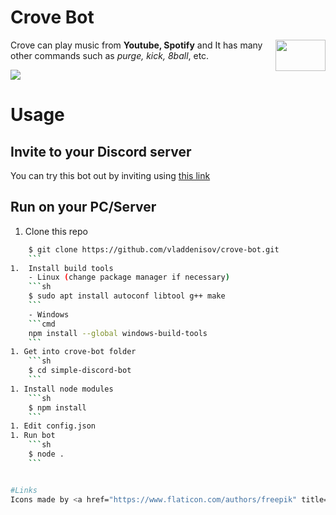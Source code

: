 # Crove Bot
<img src="https://image.flaticon.com/icons/svg/122/122320.svg" align="right" width="80" height="50"/>Crove can play music from **Youtube, Spotify** and It has many other commands such as *purge, kick, 8ball*, etc.

![](http://g.recordit.co/GpyFAaaINI.gif)

# Usage
## Invite to your Discord server
You can try this bot out by inviting using [this link](https://discordapp.com/oauth2/authorize?&client_id=573460427753914368&scope=bot&permissions=8)

## Run on your PC/Server

1.  Clone this repo
```sh
    $ git clone https://github.com/vladdenisov/crove-bot.git
    ```
1.  Install build tools
	- Linux (change package manager if necessary)
	```sh
    $ sudo apt install autoconf libtool g++ make
    ```
	- Windows 
	```cmd
	npm install --global windows-build-tools
	```
1. Get into crove-bot folder
	```sh 
	$ cd simple-discord-bot
	```
1. Install node modules
	```sh 
	$ npm install 
	```
1. Edit config.json
1. Run bot
	```sh 
	$ node .
	```


#Links
Icons made by <a href="https://www.flaticon.com/authors/freepik" title="Freepik">Freepik</a> from <a href="https://www.flaticon.com/" title="Flaticon"> www.flaticon.com</a>

